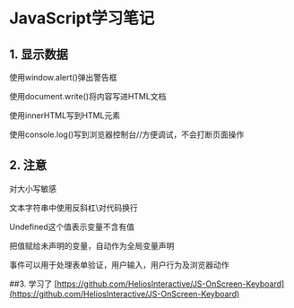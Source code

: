 # JavaScript学习笔记 #

## 1.	显示数据 ##

使用window.alert()弹出警告框

使用document.write()将内容写进HTML文档

使用innerHTML写到HTML元素

使用console.log()写到浏览器控制台//方便调试，不会打断页面操作

## 2.	注意 ##

对大小写敏感

文本字符串中使用反斜杠\对代码换行

Undefined这个值表示变量不含有值

把值赋给未声明的变量，自动作为全局变量声明

事件可以用于处理表单验证，用户输入，用户行为及浏览器动作

##3.
学习了
[https://github.com/HeliosInteractive/JS-OnScreen-Keyboard](https://github.com/HeliosInteractive/JS-OnScreen-Keyboard)


